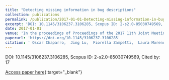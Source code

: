 ```yaml
---
title: "Detecting missing information in bug descriptions"
collection: publications
permalink: /publication/2017-01-01-Detecting-missing-information-in-bug-descriptions
excerpt: 'DOI: 10.1145/3106237.3106285, Scopus ID: 2-s2.0-85030749569, Cited by: 17'
date: 2017-01-01
venue: 'In the proceedings of Proceedings of the 2017 11th Joint Meeting on Foundations of Software Engineering, ESEC/FSE 2017, Paderborn, Germany, September 4-8, 2017'
paperurl: 'https://doi.org/10.1145/3106237.3106285'
citation: ' Oscar Chaparro,  Jing Lu,  Fiorella Zampetti,  Laura Moreno,  Massimiliano Di,  Andrian Marcus,  Gabriele Bavota,  Vincent Ng, &quot;Detecting missing information in bug descriptions.&quot; In the proceedings of Proceedings of the 2017 11th Joint Meeting on Foundations of Software Engineering, ESEC/FSE 2017, Paderborn, Germany, September 4-8, 2017, 2017.'
---
```

DOI: 10.1145/3106237.3106285, Scopus ID: 2-s2.0-85030749569, Cited by: 17

[Access paper here](https://doi.org/10.1145/3106237.3106285){:target="_blank"}

